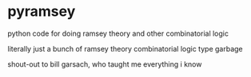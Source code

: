 # pyramsey
python code for doing ramsey theory and other combinatorial logic

literally just a bunch of ramsey theory combinatorial logic type garbage 

shout-out to bill garsach, who taught me everything i know
